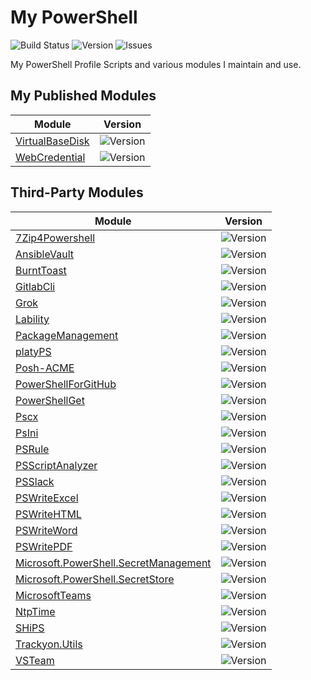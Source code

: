 # My PowerShell

![Build Status](https://img.shields.io/teamcity/build/s/OpenSource_ScriptsPowershell?server=https%3A%2F%2Fteamcity.julianscorner.com)
![Version](https://img.shields.io/myget/dcjulian29-chocolatey/v/MyPowershell)
![Issues](https://img.shields.io/github/issues-raw/dcjulian29/scripts-powershell)

My PowerShell Profile Scripts and various modules I maintain and use.

## My Published Modules

| Module                                                                                              | Version                                                                          |
| --------------------------------------------------------------------------------------------------- | -------------------------------------------------------------------------------- |
| [VirtualBaseDisk](https://github.com/dcjulian29/scripts-powershell/tree/main/Modules/WebCredential) | ![Version](https://img.shields.io/myget/dcjulian29-powershell/v/VirtualBaseDisk) |
| [WebCredential](https://github.com/dcjulian29/scripts-powershell/tree/main/Modules/WebCredential)   | ![Version](https://img.shields.io/myget/dcjulian29-powershell/v/WebCredential)   |

## Third-Party Modules

| Module                                                                                                                     | Version                                                                                      |
| -------------------------------------------------------------------------------------------------------------------------- | -------------------------------------------------------------------------------------------- |
| [7Zip4Powershell](https://www.powershellgallery.com/packages/7Zip4Powershell/)                                             | ![Version](https://img.shields.io/powershellgallery/v/7Zip4Powershell)                       |
| [AnsibleVault](https://www.powershellgallery.com/packages/AnsibleVault/)                                                   | ![Version](https://img.shields.io/powershellgallery/v/AnsibleVault)                          |
| [BurntToast](https://www.powershellgallery.com/packages/BurntToast/)                                                       | ![Version](https://img.shields.io/powershellgallery/v/BurntToast)                            |
| [GitlabCli](https://www.powershellgallery.com/packages/GitlabCli/)                                                         | ![Version](https://img.shields.io/powershellgallery/v/GitlabCli)                             |
| [Grok](https://www.powershellgallery.com/packages/Grok/)                                                                   | ![Version](https://img.shields.io/powershellgallery/v/Grok)                                  |
| [Lability](https://www.powershellgallery.com/packages/Lability/)                                                           | ![Version](https://img.shields.io/powershellgallery/v/Lability)                              |
| [PackageManagement](https://www.powershellgallery.com/packages/PackageManagement/)                                         | ![Version](https://img.shields.io/powershellgallery/v/PackageManagement)                     |
| [platyPS](https://www.powershellgallery.com/packages/platyPS/)                                                             | ![Version](https://img.shields.io/powershellgallery/v/platyPS)                               |
| [Posh-ACME](https://www.powershellgallery.com/packages/Posh-ACME/)                                                         | ![Version](https://img.shields.io/powershellgallery/v/Posh-ACME)                             |
| [PowerShellForGitHub](https://www.powershellgallery.com/packages/PowerShellForGitHub/)                                     | ![Version](https://img.shields.io/powershellgallery/v/PowerShellForGitHub)                   |
| [PowerShellGet](https://www.powershellgallery.com/packages/PowerShellGet/)                                                 | ![Version](https://img.shields.io/powershellgallery/v/PowerShellGet)                         |
| [Pscx](https://www.powershellgallery.com/packages/Pscx/)                                                                   | ![Version](https://img.shields.io/powershellgallery/v/Pscx)                                  |
| [PsIni](https://www.powershellgallery.com/packages/PsIni/)                                                                 | ![Version](https://img.shields.io/powershellgallery/v/PsIni)                                 |
| [PSRule](https://www.powershellgallery.com/packages/PSRule/)                                                               | ![Version](https://img.shields.io/powershellgallery/v/PSRule)                                |
| [PSScriptAnalyzer](https://www.powershellgallery.com/packages/PSScriptAnalyzer/)                                           | ![Version](https://img.shields.io/powershellgallery/v/PSScriptAnalyzer)                      |
| [PSSlack](https://www.powershellgallery.com/packages/PSSlack/)                                                             | ![Version](https://img.shields.io/powershellgallery/v/PSSlack)                               |
| [PSWriteExcel](https://www.powershellgallery.com/packages/PSWriteExcel/)                                                   | ![Version](https://img.shields.io/powershellgallery/v/PSWriteExcel)                          |
| [PSWriteHTML](https://www.powershellgallery.com/packages/PSWriteHTML/)                                                     | ![Version](https://img.shields.io/powershellgallery/v/PSWriteHTML)                           |
| [PSWriteWord](https://www.powershellgallery.com/packages/PSWriteWord/)                                                     | ![Version](https://img.shields.io/powershellgallery/v/PSWriteWord)                           |
| [PSWritePDF](https://www.powershellgallery.com/packages/PSWritePDF/)                                                       | ![Version](https://img.shields.io/powershellgallery/v/PSWritePDF)                            |
| [Microsoft.PowerShell.SecretManagement](https://www.powershellgallery.com/packages/Microsoft.PowerShell.SecretManagement/) | ![Version](https://img.shields.io/powershellgallery/v/Microsoft.PowerShell.SecretManagement) |
| [Microsoft.PowerShell.SecretStore](https://www.powershellgallery.com/packages/Microsoft.PowerShell.SecretStore/)           | ![Version](https://img.shields.io/powershellgallery/v/Microsoft.PowerShell.SecretStore)      |
| [MicrosoftTeams](https://www.powershellgallery.com/packages/MicrosoftTeams/)                                               | ![Version](https://img.shields.io/powershellgallery/v/MicrosoftTeams)                        |
| [NtpTime](https://www.powershellgallery.com/packages/NtpTime/)                                                             | ![Version](https://img.shields.io/powershellgallery/v/NtpTime)                               |
| [SHiPS](https://www.powershellgallery.com/packages/SHiPS/)                                                                 | ![Version](https://img.shields.io/powershellgallery/v/SHiPS)                                 |
| [Trackyon.Utils](https://www.powershellgallery.com/packages/Trackyon.Utils/)                                               | ![Version](https://img.shields.io/powershellgallery/v/Trackyon.Utils)                        |
| [VSTeam](https://www.powershellgallery.com/packages/VSTeam/)                                                               | ![Version](https://img.shields.io/powershellgallery/v/VSTeam)                                |
